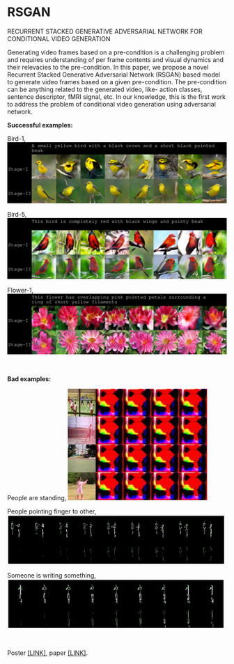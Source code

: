 # RSGAN
RECURRENT STACKED GENERATIVE ADVERSARIAL NETWORK FOR CONDITIONAL VIDEO GENERATION

Generating video frames based on a pre-condition is a challenging problem and requires understanding of per frame contents and visual dynamics and their relevacies to the pre-condition. 
In this paper, we propose a novel Recurrent Stacked Generative Adversarial Network (RSGAN) based model to generate video frames based on a given pre-condition. 
The pre-condition can be anything related to the generated video, like- action classes, sentence descriptor, fMRI signal, etc.
In our knowledge, this is the first work to address the problem of conditional video generation using adversarial network.

**Successful examples:**

Bird-1, ![Bird-1](/examples/bird1.jpg)

Bird-5, ![Bird-5](/examples/bird5.jpg)

Flower-1, ![Flower-1](/examples/flower1.jpg)

&nbsp;

**Bad examples:**

People are standing, ![Standing-1](/hard_examples/UCF101-stand.jpg)

People pointing finger to other, ![Pointing-1](/hard_examples/point%20finger%20at%20the%20other%20person.png)

Someone is writing something, ![Writing-1](/hard_examples/writing.png)

&nbsp;

Poster [[LINK]](/RSGAN2017.poster.pdf), paper [[LINK]](/Nayem.RSGAN.CV.2017.pdf).


